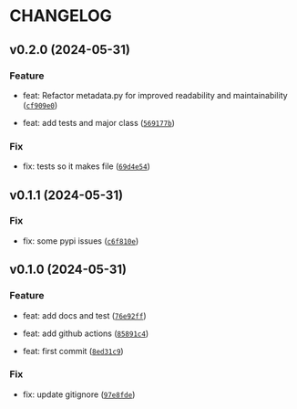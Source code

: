 # CHANGELOG



## v0.2.0 (2024-05-31)

### Feature

* feat: Refactor metadata.py for improved readability and maintainability ([`cf909e0`](https://github.com/jjjermiah/damply/commit/cf909e0f1824fdc9275171d10c3c2a87049521e7))

* feat: add tests and major class ([`569177b`](https://github.com/jjjermiah/damply/commit/569177b476047cadb22ae84d0eeb92ad1fb370ea))

### Fix

* fix: tests so it makes file ([`69d4e54`](https://github.com/jjjermiah/damply/commit/69d4e54ea76ef75dde242e28261ee79b60bc2093))


## v0.1.1 (2024-05-31)

### Fix

* fix: some pypi issues ([`c6f810e`](https://github.com/jjjermiah/damply/commit/c6f810ea4859a45b4d9f1b3432cca1f45dc29f30))


## v0.1.0 (2024-05-31)

### Feature

* feat: add docs and test ([`76e92ff`](https://github.com/jjjermiah/damply/commit/76e92ff24b5e8febb361df0f01d1d063d26ef703))

* feat: add github actions ([`85891c4`](https://github.com/jjjermiah/damply/commit/85891c4fcd221f3c61874a2c6cec9edc059e94af))

* feat: first commit ([`8ed31c9`](https://github.com/jjjermiah/damply/commit/8ed31c972b3ac76f4def1b02bb50c6fee84a2172))

### Fix

* fix: update gitignore ([`97e8fde`](https://github.com/jjjermiah/damply/commit/97e8fde80ab3a6f38f62a231ffe5fc189983fe05))
